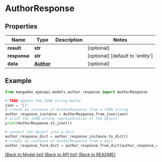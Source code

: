 # AuthorResponse


## Properties

Name | Type | Description | Notes
------------ | ------------- | ------------- | -------------
**result** | **str** |  | [optional] 
**response** | **str** |  | [optional] [default to 'entity']
**data** | [**Author**](Author.md) |  | [optional] 

## Example

```python
from mangadex_openapi.models.author_response import AuthorResponse

# TODO update the JSON string below
json = "{}"
# create an instance of AuthorResponse from a JSON string
author_response_instance = AuthorResponse.from_json(json)
# print the JSON string representation of the object
print(AuthorResponse.to_json())

# convert the object into a dict
author_response_dict = author_response_instance.to_dict()
# create an instance of AuthorResponse from a dict
author_response_form_dict = author_response.from_dict(author_response_dict)
```
[[Back to Model list]](../README.md#documentation-for-models) [[Back to API list]](../README.md#documentation-for-api-endpoints) [[Back to README]](../README.md)


